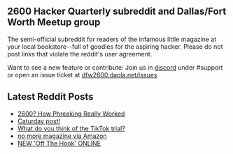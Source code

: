 ## 2600 Hacker Quarterly subreddit and Dallas/Fort Worth Meetup group
The semi-official subreddit for readers of the infamous little magazine at your local bookstore--full of goodies for the aspiring hacker. Please do not post links that violate the reddit's user agreement.

Want to see a new feature or contribute: 
Join us in [discord](https://dfw2600.dapla.net/chat) under #support or open an issue ticket at [dfw2600.dapla.net/issues](https://dfw2600.dapla.net/issues)

## Latest Reddit Posts
<!-- BLOG-POST-LIST:START -->
- [2600? How Phreaking Really Worked](https://www.reddit.com/r/2600/comments/122p3ot/2600_how_phreaking_really_worked/)
- [Caturday post!](https://www.reddit.com/r/2600/comments/122d4mq/caturday_post/)
- [What do you think of the TikTok trial?](https://www.reddit.com/r/2600/comments/120b34p/what_do_you_think_of_the_tiktok_trial/)
- [no more magazine via Amazon](https://www.reddit.com/r/2600/comments/11zn4qc/no_more_magazine_via_amazon/)
- [NEW 'Off The Hook' ONLINE](https://2600.com/hook/22-03-2023)
<!-- BLOG-POST-LIST:END -->
